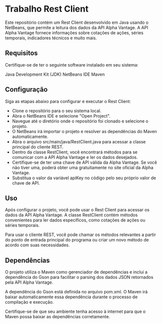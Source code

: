 # Trabalho Rest Client

Este repositório contém um Rest Client desenvolvido em Java usando o NetBeans, que permite a leitura dos dados da API Alpha Vantage. A API Alpha Vantage fornece informações sobre cotações de ações, séries temporais, indicadores técnicos e muito mais.

## Requisitos

Certifique-se de ter o seguinte software instalado em seu sistema:

Java Development Kit (JDK)
NetBeans IDE
Maven

## Configuração

Siga as etapas abaixo para configurar e executar o Rest Client:

- Clone o repositório para o seu sistema local.
- Abra o NetBeans IDE e selecione "Open Project".
- Navegue até o diretório onde o repositório foi clonado e selecione o projeto.
- O NetBeans irá importar o projeto e resolver as dependências do Maven automaticamente.
- Abra o arquivo src/main/java/RestClient.java para acessar a classe principal do cliente REST.
- Dentro da classe RestClient, você encontrará métodos para se comunicar com a API Alpha Vantage e ler os dados desejados.
- Certifique-se de ter uma chave de API válida da Alpha Vantage. Se você não tiver uma, poderá obter uma gratuitamente no site oficial da Alpha Vantage.
- Substitua o valor da variável apiKey no código pelo seu próprio valor de chave de API.

## Uso

Após configurar o projeto, você pode usar o Rest Client para acessar os dados da API Alpha Vantage. A classe RestClient contém métodos convenientes para ler dados específicos, como cotações de ações ou séries temporais.

Para usar o cliente REST, você pode chamar os métodos relevantes a partir do ponto de entrada principal do programa ou criar um novo método de acordo com suas necessidades.

## Dependências

O projeto utiliza o Maven como gerenciador de dependências e inclui a dependência do Gson para facilitar o parsing dos dados JSON retornados pela API Alpha Vantage.

A dependência do Gson está definida no arquivo pom.xml. O Maven irá baixar automaticamente essa dependência durante o processo de compilação e execução.

Certifique-se de que seu ambiente tenha acesso à internet para que o Maven possa baixar as dependências corretamente.
